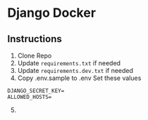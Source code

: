# Django Docker

## Instructions
1. Clone Repo
2. Update `requirements.txt` if needed
3. Update `requirements.dev.txt` if needed
4. Copy .env.sample to .env
Set these values
```
DJANGO_SECRET_KEY=
ALLOWED_HOSTS=
```
5. 